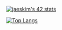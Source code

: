 [![jaeskim's 42 stats](https://badge42.herokuapp.com/api/stats/mjammie?privacyEmail=true)](https://github.com/JaeSeoKim/badge42)


<!--
**Dalton008/Dalton008** is a ✨ _special_ ✨ repository because its `README.md` (this file) appears on your GitHub profile.

Here are some ideas to get you started:

- 🔭 I’m currently working on ...
- 🌱 I’m currently learning ...
- 👯 I’m looking to collaborate on ...
- 🤔 I’m looking for help with ...
- 💬 Ask me about ...
- 📫 How to reach me: ...
- 😄 Pronouns: ...
- ⚡ Fun fact: ...
-->

[![Top Langs](https://github-readme-stats.vercel.app/api/top-langs/?username=dalton008&layout=compact)](https://github.com/dalton008/github-readme-stats)

